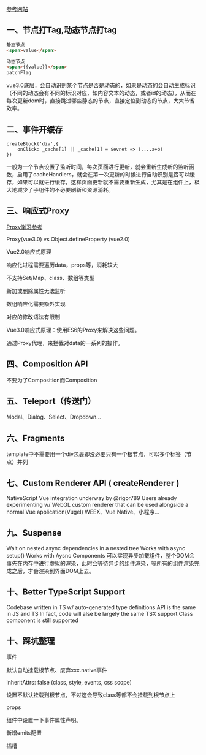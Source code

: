 [参考网站](https://www.cnblogs.com/phyger/p/14190241.html)
## 一、节点打Tag,动态节点打tag
```html
静态节点
<span>value</span>
```

```html
动态节点
<span>{{value}}</span>
patchFlag
```
 
vue3.0底层，会自动识别某个节点是否是动态的，如果是动态的会自动生成标识（不同的动态会有不同的标识对应，如内容文本的动态，或者id的动态），从而在每次更新dom时，直接跳过哪些静态的节点，直接定位到动态的节点，大大节省效率。

## 二、事件开缓存
```
createBlock('div',{
	onClick: _cache[1] || _cache[1] = $evnet => (....a+b)
})
```

一般为一个节点设置了监听时间，每次页面进行更新，就会重新生成新的监听函数，启用了cacheHandlers，就会在第一次更新的时候进行自动识别是否可以缓存，如果可以就进行缓存，这样页面更新就不需要重新生成，尤其是在组件上，极大地减少了子组件的不必要刷新和资源消耗。

## 三、响应式Proxy
[Proxy学习参考](https://es6.ruanyifeng.com/#docs/proxy)

Proxy(vue3.0) vs Object.defineProperty (vue2.0)

Vue2.0响应式原理

响应化过程需要遍历data，props等，消耗较大

不支持Set/Map、class、数组等类型

新加或删除属性无法监听

数组响应化需要额外实现

对应的修改语法有限制

Vue3.0响应式原理：使用ES6的Proxy来解决这些问题。

通过Proxy代理，来拦截对data的一系列的操作。

## 四、Composition API
不要为了Composition而Composition

## 五、Teleport（传送门）
Modal、Dialog、Select、Dropdown…

## 六、Fragments
template中不需要用一个div包裹即没必要只有一个根节点，可以多个标签（节点）并列

## 七、Custom Renderer API ( createRenderer )
NativeScript Vue integration underway by @rigor789
Users already experimenting w/ WebGL custom renderer that can be used alongside a normal Vue application(Vugel)
WEEX、Vue Native、小程序…

## 九、Suspense
Wait on nested async dependencies in a nested tree
Works with async setup()
Works with Aysnc Components
​ 可以实现异步加载组件，整个DOM会事先在内存中进行虚拟的渲染，此时会等待异步的组件渲染，等所有的组件渲染完成之后，才会渲染到界面DOM上去。

## 十、Better TypeScript Support
Codebase written in TS w/ auto-generated type definitions
API is the same in JS and TS
In fact, code will alse be largely the same
TSX support
Class component is still supported

## 十、踩坑整理
事件

默认自动挂载根节点、废弃xxx.native事件

inheritAttrs: false (class, style, events, css scope)

设置不默认挂载到根节点，不过这会导致class等都不会挂载到根节点上

props

组件中设置一下事件属性声明。

新增emits配置

插槽

